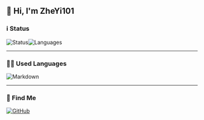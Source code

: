 ## 👋 Hi, I'm ZheYi101

### ℹ️ Status 

![Status](https://github-readme-stats.vercel.app/api?username=ZheYi101i&show_icons=true&include_all_commits=true&hide_border=true)![Languages](https://github-readme-stats.vercel.app/api/top-langs/?username=ZheYi101&layout=compact&hide_border=true)

---

### 🧑‍💻 Used Languages 

![Markdown](https://img.shields.io/badge/Markdown-000000?style=for-the-badge&logo=markdown&logoColor=white)

---

### 📱 Find Me 

[![GitHub](https://img.shields.io/badge/GitHub-100000?style=for-the-badge&logo=github&logoColor=white)](https://github.com/ZheYi101)
